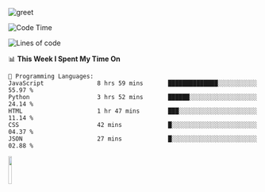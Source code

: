 ![greet](https://user-images.githubusercontent.com/44234583/146624354-9d461392-3676-4e7a-b12f-debc7319f53b.gif) 


<!--START_SECTION:waka-->
![Code Time](http://img.shields.io/badge/Code%20Time-521%20hrs%2035%20mins-blue)

![Lines of code](https://img.shields.io/badge/From%20Hello%20World%20I%27ve%20Written-3.9%20million%20lines%20of%20code-blue)

📊 **This Week I Spent My Time On** 

```text
💬 Programming Languages: 
JavaScript               8 hrs 59 mins       ██████████████░░░░░░░░░░░   55.97 % 
Python                   3 hrs 52 mins       ██████░░░░░░░░░░░░░░░░░░░   24.14 % 
HTML                     1 hr 47 mins        ███░░░░░░░░░░░░░░░░░░░░░░   11.14 % 
CSS                      42 mins             █░░░░░░░░░░░░░░░░░░░░░░░░   04.37 % 
JSON                     27 mins             █░░░░░░░░░░░░░░░░░░░░░░░░   02.88 % 
```


<!--END_SECTION:waka-->
<img src="https://user-images.githubusercontent.com/44234583/191059235-95ebfce1-7fc7-4eee-baff-214d902e7c18.gif" width="12%"/>
